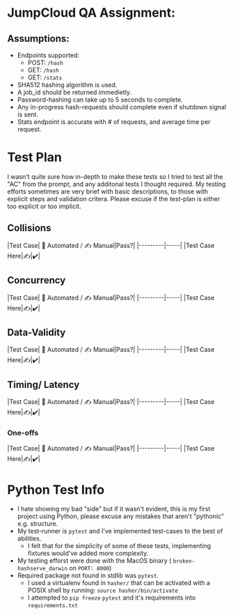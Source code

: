 # JumpCloud QA Assignment:
## Assumptions:
- Endpoints supported:
	- POST: `/hash`
	- GET: `/hash`
	- GET: `/stats`
- SHA512 hashing algorithm is used.
- A job_id should be returned immedietly.
- Password-hashing can take up to 5 seconds to complete.
- Any in-progress hash-requests should complete even if shutdown signal is sent.
- Stats endpoint is accurate with # of requests, and average time per request.

# Test Plan

I wasn't quite sure how in-depth to make these tests so I tried to test all the "AC" from the prompt, and any additonal tests I thought required. My testing efforts sometimes are very brief with basic descriptions, to those with explicit steps and validation critera. Please excuse if the test-plan is either too explicit or too implicit. 

## Collisions
|Test Case| 🤖 Automated / ✍️ Manual|Pass?|
|---------|-----|
|Test Case Here|✍️|:heavy_check_mark:|

## Concurrency
|Test Case| 🤖 Automated / ✍️ Manual|Pass?|
|---------|-----|
|Test Case Here|✍️|:heavy_check_mark:|

## Data-Validity
|Test Case| 🤖 Automated / ✍️ Manual|Pass?|
|---------|-----|
|Test Case Here|✍️|:heavy_check_mark:|  

## Timing/ Latency
|Test Case| 🤖 Automated / ✍️ Manual|Pass?|
|---------|-----|
|Test Case Here|✍️|:heavy_check_mark:|

### One-offs
|Test Case| 🤖 Automated / ✍️ Manual|Pass?|
|---------|-----|
|Test Case Here|✍️|:heavy_check_mark:|



# Python Test Info
- I hate showing my bad "side" but if it wasn't evident, this is my first project using Python, please excuse any mistakes that aren't "pythonic" e.g. structure. 
- My test-runner is `pytest` and I've implemented test-cases to the best of abilities. 
    - I felt that for the simplicity of some of these tests, implementing fixtures would've added more complexity. 
- My testing efforst were done with the MacOS binary ( `broken-hashserve_darwin` on `PORT: 8000`)
- Required package not found in stdlib was `pytest`. 
    - I used a virtualenv found in `hasher/` that can be activated with a POSIX shell by running: `source hasher/bin/activate`
    - I attempted to `pip freeze` `pytest` and it's requirements into `requirements.txt`